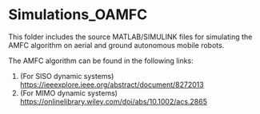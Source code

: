 # Simulations_OAMFC
This folder includes the source MATLAB/SIMULINK files for simulating the AMFC algorithm on 
aerial and ground autonomous mobile robots. 

The AMFC algorithm can be found in the following links:
1. (For SISO dynamic systems) https://ieeexplore.ieee.org/abstract/document/8272013 
2. (For MIMO dynamic systems) https://onlinelibrary.wiley.com/doi/abs/10.1002/acs.2865 
